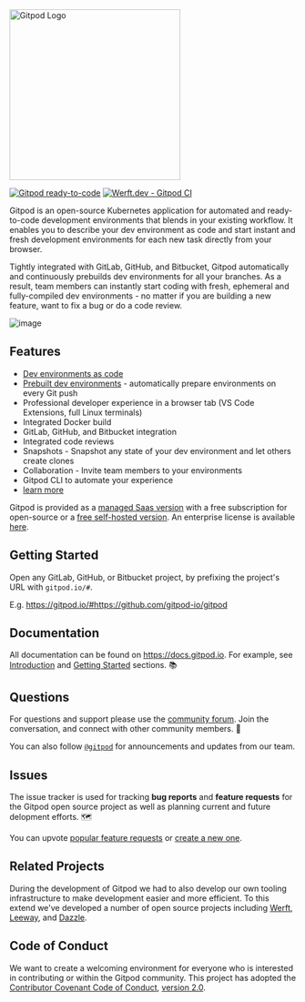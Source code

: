 <img alt="Gitpod Logo" src="https://raw.githubusercontent.com/gitpod-io/gitpod/master/components/dashboard/public/images/gitpod-ddd_light.svg" width="300">

[![Gitpod ready-to-code](https://img.shields.io/badge/Gitpod-ready--to--code-blue?logo=gitpod)](https://gitpod.io/from-referrer/)
[![Werft.dev - Gitpod CI](https://img.shields.io/badge/Werft.dev-CI--builds-green)](https://werft.gitpod-dev.com/)

Gitpod is an open-source Kubernetes application for automated and ready-to-code development environments that blends in your existing workflow. It enables you to describe your dev environment as code and start instant and fresh development environments for each new task directly from your browser.

Tightly integrated with GitLab, GitHub, and Bitbucket, Gitpod automatically and continuously prebuilds dev environments for all your branches. As a result, team members can instantly start coding with fresh, ephemeral and fully-compiled dev environments - no matter if you are building a new feature, want to fix a bug or do a code review.

![image](https://user-images.githubusercontent.com/372735/90360227-6fc44180-e05b-11ea-8f66-71e96a836d78.png)

## Features

 - [Dev environments as code](https://www.gitpod.io/docs/#-dev-environments-as-code)
 - [Prebuilt dev environments](https://www.gitpod.io/docs/#-dev-environments-as-code) - automatically prepare environments on every Git push
 - Professional developer experience in a browser tab (VS Code Extensions, full Linux terminals)
 - Integrated Docker build
 - GitLab, GitHub, and Bitbucket integration
 - Integrated code reviews
 - Snapshots - Snapshot any state of your dev environment and let others create clones
 - Collaboration - Invite team members to your environments
 - Gitpod CLI to automate your experience
 - [learn more](https://www.gitpod.io/features/)

Gitpod is provided as a [managed Saas version](https://gitpod.io) with a free subscription for open-source or a [free self-hosted version](https://www.gitpod.io/self-hosted/). An enterprise license is available [here](https://www.gitpod.io/self-hosted/).

## Getting Started

Open any GitLab, GitHub, or Bitbucket project, by prefixing the project's URL with `gitpod.io/#`. 

E.g. https://gitpod.io/#https://github.com/gitpod-io/gitpod

## Documentation

All documentation can be found on https://docs.gitpod.io.
For example, see [Introduction](https://www.gitpod.io/docs/) and [Getting Started](https://www.gitpod.io/docs/getting-started/) sections. 📚

## Questions

For questions and support please use the [community forum](http://community.gitpod.io/).
Join the conversation, and connect with other community members. 💬

You can also follow [`@gitpod`](https://twitter.com/gitpod) for announcements and updates from our team.

## Issues

The issue tracker is used for tracking **bug reports** and **feature requests** for the Gitpod open source project as well as planning current and future delopment efforts. 🗺️

You can upvote [popular feature requests](https://github.com/gitpod-io/gitpod/issues?q=is%3Aissue+is%3Aopen+sort%3Areactions-%2B1-desc) or [create a new one](https://github.com/gitpod-io/gitpod/issues/new?template=feature_request.md).

## Related Projects

During the development of Gitpod we had to also develop our own tooling infrastructure to make development easier and more efficient.
To this extend we've developed a number of open source projects including [Werft](https://github.com/csweichel/werft), [Leeway](https://github.com/TypeFox/leeway), and [Dazzle](https://github.com/csweichel/dazzle/).

## Code of Conduct

We want to create a welcoming environment for everyone who is interested in contributing or  within the Gitpod community.
This project has adopted the [Contributor Covenant Code of Conduct](https://github.com/gitpod-io/gitpod/blob/master/CODE_OF_CONDUCT.md), [version 2.0](https://www.contributor-covenant.org/version/2/0/code_of_conduct/).
